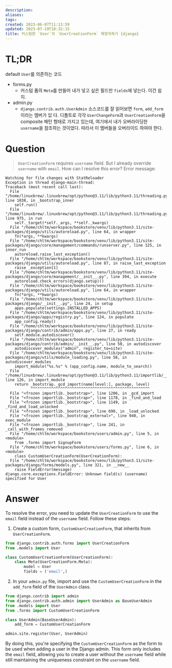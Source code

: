 ```yaml
---
description:
aliases: 
tags: 
created: 2023-06-07T11:13:59
updated: 2023-07-19T10:32:15
title: 커스텀한 `User`의 `UserCreationForm` 재정의하기 {django}
---
```


# TL;DR

default `User`를 의존하는 코드
- forms.py
	- 커스텀 폼의 `Meta`를 만들어 내가 넣고 싶은 필드만 `fields`에 넣는다. 이건 쉽지.
- admin.py
	- `django.contrib.auth.UserAdmin` 소스코드를 잘 읽어보면 `form`, `add_form`이라는 멤버가 있 다. 디폴트로 각각 `UserChangeForm`과 `UserCreationForm`을 composite 패턴 형태로 가지고 있는데, 여기에서 내가 오버라이딩한 `username`을 참조하는 것이었다. 따라서 이 멤버들을 오버라이드 하여야 한다.

# Question

> `UserCreationForm` requires `username` field. But I already override `username` with `email`. How can I resolve this error? Error message:

```
Watching for file changes with StatReloader
Exception in thread django-main-thread:
Traceback (most recent call last):
  File "/home/linuxbrew/.linuxbrew/opt/python@3.11/lib/python3.11/threading.py", line 1038, in _bootstrap_inner
    self.run()
  File "/home/linuxbrew/.linuxbrew/opt/python@3.11/lib/python3.11/threading.py", line 975, in run
    self._target(*self._args, **self._kwargs)
  File "/home/chltm/workspace/bookstore/venv/lib/python3.11/site-packages/django/utils/autoreload.py", line 64, in wrapper
    fn(*args, **kwargs)
  File "/home/chltm/workspace/bookstore/venv/lib/python3.11/site-packages/django/core/management/commands/runserver.py", line 125, in inner_run
    autoreload.raise_last_exception()
  File "/home/chltm/workspace/bookstore/venv/lib/python3.11/site-packages/django/utils/autoreload.py", line 87, in raise_last_exception
    raise _exception[1]
  File "/home/chltm/workspace/bookstore/venv/lib/python3.11/site-packages/django/core/management/__init__.py", line 394, in execute
    autoreload.check_errors(django.setup)()
  File "/home/chltm/workspace/bookstore/venv/lib/python3.11/site-packages/django/utils/autoreload.py", line 64, in wrapper
    fn(*args, **kwargs)
  File "/home/chltm/workspace/bookstore/venv/lib/python3.11/site-packages/django/__init__.py", line 24, in setup
    apps.populate(settings.INSTALLED_APPS)
  File "/home/chltm/workspace/bookstore/venv/lib/python3.11/site-packages/django/apps/registry.py", line 124, in populate
    app_config.ready()
  File "/home/chltm/workspace/bookstore/venv/lib/python3.11/site-packages/django/contrib/admin/apps.py", line 27, in ready
    self.module.autodiscover()
  File "/home/chltm/workspace/bookstore/venv/lib/python3.11/site-packages/django/contrib/admin/__init__.py", line 50, in autodiscover
    autodiscover_modules("admin", register_to=site)
  File "/home/chltm/workspace/bookstore/venv/lib/python3.11/site-packages/django/utils/module_loading.py", line 58, in autodiscover_modules
    import_module("%s.%s" % (app_config.name, module_to_search))
  File "/home/linuxbrew/.linuxbrew/opt/python@3.11/lib/python3.11/importlib/__init__.py", line 126, in import_module
    return _bootstrap._gcd_import(name[level:], package, level)
           ^^^^^^^^^^^^^^^^^^^^^^^^^^^^^^^^^^^^^^^^^^^^^^^^^^^^
  File "<frozen importlib._bootstrap>", line 1206, in _gcd_import
  File "<frozen importlib._bootstrap>", line 1178, in _find_and_load
  File "<frozen importlib._bootstrap>", line 1149, in _find_and_load_unlocked
  File "<frozen importlib._bootstrap>", line 690, in _load_unlocked
  File "<frozen importlib._bootstrap_external>", line 940, in exec_module
  File "<frozen importlib._bootstrap>", line 241, in _call_with_frames_removed
  File "/home/chltm/workspace/bookstore/users/admin.py", line 5, in <module>
    from .forms import SignupForm
  File "/home/chltm/workspace/bookstore/users/forms.py", line 6, in <module>
    class CustomUserCreationForm(UserCreationForm):
  File "/home/chltm/workspace/bookstore/venv/lib/python3.11/site-packages/django/forms/models.py", line 321, in __new__
    raise FieldError(message)
django.core.exceptions.FieldError: Unknown field(s) (username) specified for User
```

# Answer

To resolve the error, you need to update the `UserCreationForm` to use the `email` field instead of the `username` field. Follow these steps:

1. Create a custom form, `CustomUserCreationForm`, that inherits from `UserCreationForm`.

```python
from django.contrib.auth.forms import UserCreationForm
from .models import User

class CustomUserCreationForm(UserCreationForm):
    class Meta(UserCreationForm.Meta):
        model = User
        fields = ('email',)
```

2. In your `admin.py` file, import and use the `CustomUserCreationForm` in the `add_form` field of the `UserAdmin` class.

```python
from django.contrib import admin
from django.contrib.auth.admin import UserAdmin as BaseUserAdmin
from .models import User
from .forms import CustomUserCreationForm

class UserAdmin(BaseUserAdmin):
    add_form = CustomUserCreationForm

admin.site.register(User, UserAdmin)
```

By doing this, you're specifying the `CustomUserCreationForm` as the form to be used when adding a user in the Django admin. This form only includes the `email` field, allowing you to create a user without the `username` field while still maintaining the uniqueness constraint on the `username` field.
